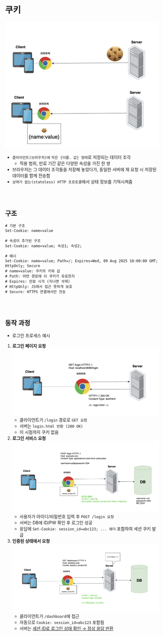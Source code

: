 # 쿠키 
![alt text](<../설명사진/[응용계층] - 쿠키.png>)
* `클라이언트(브라우저)에` `작은 {이름. 값} 형태`로 저장되는 데이터 조각
    * 적용 범위, 만료 기간 같은 다양한 속성을 가진 한 쌍
* 브라우저는 그 데이터 조각들을 저장해 놓았다가, 동일한 서버에 재 요청 시 저장된 데이터를 함께 전송함
* `상태가 없는(stateless) HTTP 프로토콜`에서 상태 정보를 기억시켜줌

<br></br>

## 구조
```shell
# 기본 구조
Set-Cookie: name=value

# 속성이 추가된 구조
Set-Cookie: name=value; 속성1; 속성2;

# 예시
Set-Cookie: name=value; Path=/; Expires=Wed, 09 Aug 2025 10:00:00 GMT; HttpOnly; Secure
# name=value: 쿠키의 키와 값
# Path: 어떤 경로에 이 쿠키가 유효한지
# Expires: 만료 시각 (지나면 삭제)
# HttpOnly: JS에서 접근 못하게 보호
# Secure: HTTPS 연결에서만 전송

```


<br></br>

## 동작 과정
* 로그인 프로세스 예시

1. **로그인 페이지 요청**
![alt text](<../설명사진/[응용 게층] 쿠키의 동작 과정 (로그인 페이지 요청).png>)
    * 클라이언트가 `/login` 경로로 `GET 요청`
    * 서버는 `login.html 반환 (200 OK)`
    * 이 시점까지 쿠키 없음 
2. **로그인 서비스 요청**
![alt text](<../설명사진/[응용 게층] 쿠키의 동작 과정 (로그인 요청).png>)
    * 사용자가 아이디/비밀번호 입력 후 `POST /login 요청`
    * 서버는 DB에 ID/PW 확인 후 로그인 성공
    * 응답에 `Set-Cookie: session_id=abc123; ... 헤더` 포함하여 세션 쿠키 발급
3. **인증된 상태에서 요청**
![alt text](<../설명사진/[응용 게층] 쿠키의 동작 과정 (:dashboard 페이지로 이동).png>)
    * 클라이언트가 `/dashboard`에 접근
    * 자동으로 `Cookie: session_id=abc123` 포함됨
    * 서버는 <U>세션 ID로 로그인 상태 확인 → 정상 응답 반환</U>